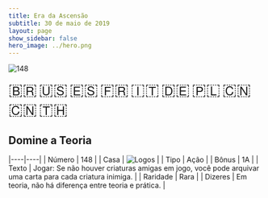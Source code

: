 ```yaml
---
title: Era da Ascensão
subtitle: 30 de maio de 2019
layout: page
show_sidebar: false
hero_image: ../hero.png
---
```


![148](https://mastervault-storage-prod.s3.amazonaws.com/media/card_front/pt/435_148_JMHCR7H646RF_pt.png)

<span title="Português" style="font-size: 32px;cursor: pointer;" onclick="javascript:document.querySelector('img[alt=\'148\']').src=document.querySelector('img[alt=\'148\']').src.replace(/card_front\/[^/]+/, 'card_front/pt').replace(/_[^/.0-9]+\.png/, '_pt.png')">🇧🇷</span>
<span title="English" style="font-size: 32px;cursor: pointer;" onclick="javascript:document.querySelector('img[alt=\'148\']').src=document.querySelector('img[alt=\'148\']').src.replace(/card_front\/[^/]+/, 'card_front/en').replace(/_[^/.0-9]+\.png/, '_en.png')">🇺🇸</span>
<span title="Español" style="font-size: 32px;cursor: pointer;" onclick="javascript:document.querySelector('img[alt=\'148\']').src=document.querySelector('img[alt=\'148\']').src.replace(/card_front\/[^/]+/, 'card_front/es').replace(/_[^/.0-9]+\.png/, '_es.png')">🇪🇸</span>
<span title="Français" style="font-size: 32px;cursor: pointer;" onclick="javascript:document.querySelector('img[alt=\'148\']').src=document.querySelector('img[alt=\'148\']').src.replace(/card_front\/[^/]+/, 'card_front/fr').replace(/_[^/.0-9]+\.png/, '_fr.png')">🇫🇷</span>
<span title="Italiano" style="font-size: 32px;cursor: pointer;" onclick="javascript:document.querySelector('img[alt=\'148\']').src=document.querySelector('img[alt=\'148\']').src.replace(/card_front\/[^/]+/, 'card_front/it').replace(/_[^/.0-9]+\.png/, '_it.png')">🇮🇹</span>
<span title="Deutsche" style="font-size: 32px;cursor: pointer;" onclick="javascript:document.querySelector('img[alt=\'148\']').src=document.querySelector('img[alt=\'148\']').src.replace(/card_front\/[^/]+/, 'card_front/de').replace(/_[^/.0-9]+\.png/, '_de.png')">🇩🇪</span>
<span title="Polskie" style="font-size: 32px;cursor: pointer;" onclick="javascript:document.querySelector('img[alt=\'148\']').src=document.querySelector('img[alt=\'148\']').src.replace(/card_front\/[^/]+/, 'card_front/pl').replace(/_[^/.0-9]+\.png/, '_pl.png')">🇵🇱</span>
<span title="简体中文" style="font-size: 32px;cursor: pointer;" onclick="javascript:document.querySelector('img[alt=\'148\']').src=document.querySelector('img[alt=\'148\']').src.replace(/card_front\/[^/]+/, 'card_front/zh-hans').replace(/_[^/.0-9]+\.png/, '_zh-hans.png')">🇨🇳</span>
<span title="繁體中文" style="font-size: 32px;cursor: pointer;" onclick="javascript:document.querySelector('img[alt=\'148\']').src=document.querySelector('img[alt=\'148\']').src.replace(/card_front\/[^/]+/, 'card_front/zh-hant').replace(/_[^/.0-9]+\.png/, '_zh-hant.png')">🇨🇳</span>
<span title="ไทย" style="font-size: 32px;cursor: pointer;" onclick="javascript:document.querySelector('img[alt=\'148\']').src=document.querySelector('img[alt=\'148\']').src.replace(/card_front\/[^/]+/, 'card_front/th').replace(/_[^/.0-9]+\.png/, '_th.png')">🇹🇭</span>

## Domine a Teoria

|----|----|
| Número | 148 |
| Casa | ![Logos](https://archonarcana.com/images/thumb/c/ce/Logos.png/22px-Logos.png "Logos") |
| Tipo | Ação |
| Bônus | 1A |
| Texto | Jogar: Se não houver criaturas amigas em jogo, você pode arquivar uma carta para cada criatura inimiga. |
| Raridade | Rara |
| Dizeres | Em teoria, não há diferença entre teoria e prática. |

